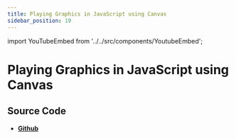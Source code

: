 ```yaml
---
title: Playing Graphics in JavaScript using Canvas
sidebar_position: 19
---
```


import YouTubeEmbed from '../../src/components/YoutubeEmbed';

# Playing Graphics in JavaScript using Canvas

<YouTubeEmbed videoId="6cnXQ7p0tKE" />

## Source Code

- [**Github**](https://github.com/isarojdahal/javascript-workshop)
